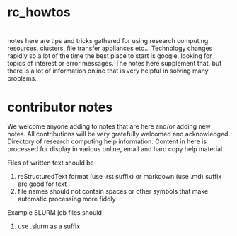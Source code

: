 # rc_howtos
#
notes here are tips and tricks gathered for using research computing resources, clusters, file transfer
appliances etc... Technology changes rapidly so a lot of the time the best place to start is google, looking
for topics of interest or error messages. The notes here supplement that, but there is a lot of information
online that is very helpful in solving many problems. 

# contributor notes
We welcome anyone adding to notes that are here and/or adding new notes. All contributions will be very gratefully
welcomed and acknowledged. 
Directory of research computing help information. Content in here is processed for display in various online, email
and hard copy help material

Files of written text should be

1. reStructuredText format (use .rst suffix) or markdown (use .md) suffix are good for text
1. file names should not contain spaces or other symbols that make automatic processing more fiddly

Example SLURM job files should

1. use .slurm as a suffix
